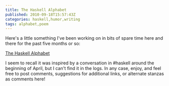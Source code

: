 ```yaml
---
title: The Haskell Alphabet
published: 2010-09-18T15:57:43Z
categories: haskell,humor,writing
tags: alphabet,poem
---
```


Here's a little something I've been working on in bits of spare time here and there for the past five months or so:

<a href="http://ozark.hendrix.edu/~yorgey/haskell-alphabet/">The Haskell Alphabet</a>

I seem to recall it was inspired by a conversation in #haskell around the beginning of April, but I can't find it in the logs.  In any case, enjoy, and feel free to post comments, suggestions for additional links, or alternate stanzas as comments here!

